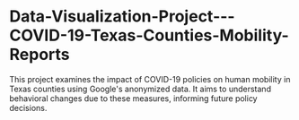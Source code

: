 # Data-Visualization-Project---COVID-19-Texas-Counties-Mobility-Reports
This project examines the impact of COVID-19 policies on human mobility in Texas counties using Google's anonymized data. It aims to understand behavioral changes due to these measures, informing future policy decisions.
